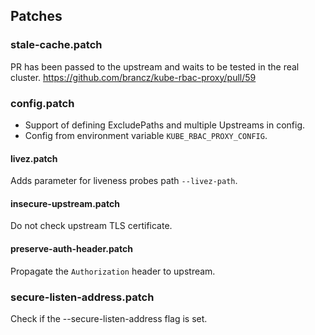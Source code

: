 ## Patches

### stale-cache.patch

PR has been passed to the upstream and waits to be tested in the real cluster.
https://github.com/brancz/kube-rbac-proxy/pull/59

### config.patch
- Support of defining ExcludePaths and multiple Upstreams in config.
- Config from environment variable `KUBE_RBAC_PROXY_CONFIG`.

#### livez.patch
Adds parameter for liveness probes path `--livez-path`.

#### insecure-upstream.patch
Do not check upstream TLS certificate.

#### preserve-auth-header.patch
Propagate the `Authorization` header to upstream.

### secure-listen-address.patch
Check if the --secure-listen-address flag is set.
